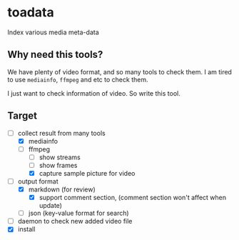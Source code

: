 # toadata

Index various media meta-data

## Why need this tools?

We have plenty of video format, and so many tools to check them. I am tired to use `mediainfo`, `ffmpeg` and etc to check them.

I just want to check information of video. So write this tool.

## Target

- [ ] collect result from many tools
    - [x] mediainfo
    - [ ] ffmpeg
        - [ ] show streams
        - [ ] show frames
        - [x] capture sample picture for video
- [ ] output format
    - [x] markdown (for review)
        - [x] support comment section, (comment section won't affect when update)
    - [ ] json (key-value format for search)
- [ ] daemon to check new added video file
- [x] install
